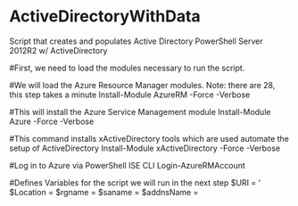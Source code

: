 # ActiveDirectoryWithData
Script that creates and populates Active Directory
PowerShell Server 2012R2 w/ ActiveDirectory

#First, we need to load the modules necessary to run the script. 

#We will load the Azure Resource Manager modules. Note: there are 28, this step takes a minute
Install-Module AzureRM -Force -Verbose 

#This will install the Azure Service Management module
Install-Module Azure -Force -Verbose

#This command installs xActiveDirectory tools which are used automate the setup of ActiveDirectory
Install-Module xActiveDirectory -Force -Verbose

#Log in to Azure via PowerShell ISE CLI
Login-AzureRMAccount

#Defines Variables for the script we will run in the next step
$URI                =  ‘
$Location       =
$rgname         =
$saname         =
$addnsName  = 
